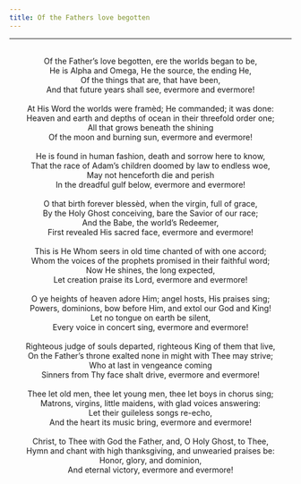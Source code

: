 ```yaml
---
title: Of the Fathers love begotten
---
```


---
<center>
<br/>
Of the Father’s love begotten, ere the worlds began to be,<br/>
He is Alpha and Omega, He the source, the ending He,<br/>
Of the things that are, that have been,<br/>
And that future years shall see, evermore and evermore!<br/>
<br/>
At His Word the worlds were framèd; He commanded; it was done:<br/>
Heaven and earth and depths of ocean in their threefold order one;<br/>
All that grows beneath the shining<br/>
Of the moon and burning sun, evermore and evermore!<br/>
<br/>
He is found in human fashion, death and sorrow here to know,<br/>
That the race of Adam’s children doomed by law to endless woe,<br/>
May not henceforth die and perish<br/>
In the dreadful gulf below, evermore and evermore!<br/>
<br/>
O that birth forever blessèd, when the virgin, full of grace,<br/>
By the Holy Ghost conceiving, bare the Savior of our race;<br/>
And the Babe, the world’s Redeemer,<br/>
First revealed His sacred face, evermore and evermore!<br/>
<br/>
This is He Whom seers in old time chanted of with one accord;<br/>
Whom the voices of the prophets promised in their faithful word;<br/>
Now He shines, the long expected,<br/>
Let creation praise its Lord, evermore and evermore!<br/>
<br/>
O ye heights of heaven adore Him; angel hosts, His praises sing;<br/>
Powers, dominions, bow before Him, and extol our God and King!<br/>
Let no tongue on earth be silent,<br/>
Every voice in concert sing, evermore and evermore!<br/>
<br/>
Righteous judge of souls departed, righteous King of them that live,<br/>
On the Father’s throne exalted none in might with Thee may strive;<br/>
Who at last in vengeance coming<br/>
Sinners from Thy face shalt drive, evermore and evermore!<br/>
<br/>
Thee let old men, thee let young men, thee let boys in chorus sing;<br/>
Matrons, virgins, little maidens, with glad voices answering:<br/>
Let their guileless songs re-echo,<br/>
And the heart its music bring, evermore and evermore!<br/>
<br/>
Christ, to Thee with God the Father, and, O Holy Ghost, to Thee,<br/>
Hymn and chant with high thanksgiving, and unwearied praises be:<br/>
Honor, glory, and dominion,<br/>
And eternal victory, evermore and evermore!<br/>

</center>
